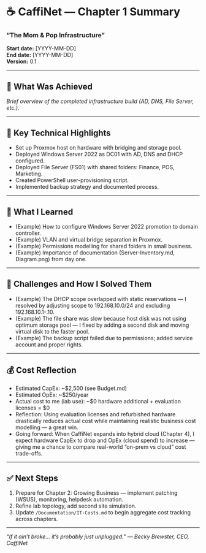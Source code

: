 # ☕ CaffiNet — Chapter 1 Summary  
### “The Mom & Pop Infrastructure”

**Start date:** [YYYY-MM-DD]  
**End date:** [YYYY-MM-DD]  
**Version:** 0.1

---

## 🚀 What Was Achieved
_Brief overview of the completed infrastructure build (AD, DNS, File Server, etc.)._

---

## 🔧 Key Technical Highlights
- Set up Proxmox host on hardware with bridging and storage pool.  
- Deployed Windows Server 2022 as DC01 with AD, DNS and DHCP configured.  
- Deployed File Server (FS01) with shared folders: Finance, POS, Marketing.  
- Created PowerShell user-provisioning script.  
- Implemented backup strategy and documented process.  

---

## 🧠 What I Learned
- (Example) How to configure Windows Server 2022 promotion to domain controller.  
- (Example) VLAN and virtual bridge separation in Proxmox.  
- (Example) Permissions modelling for shared folders in small business.  
- (Example) Importance of documentation (Server-Inventory.md, Diagram.png) from day one.  

---

## 😬 Challenges and How I Solved Them
- (Example) The DHCP scope overlapped with static reservations — I resolved by adjusting scope to 192.168.10.0/24 and excluding 192.168.10.1-.10.  
- (Example) The file share was slow because host disk was not using optimum storage pool — I fixed by adding a second disk and moving virtual disk to the faster pool.  
- (Example) The backup script failed due to permissions; added service account and proper rights.  

---

## 💰 Cost Reflection
- Estimated CapEx: ~$2,500 (see Budget.md)  
- Estimated OpEx: ~$250/year  
- Actual cost to me (lab use): ~$0 hardware additional + evaluation licenses = $0  
- Reflection: Using evaluation licenses and refurbished hardware drastically reduces actual cost while maintaining realistic business cost modelling — a great win.  
- Going forward: When CaffiNet expands into hybrid cloud (Chapter 4), I expect hardware CapEx to drop and OpEx (cloud spend) to increase — giving me a chance to compare real-world “on-prem vs cloud” cost trade-offs.

---

## ✅ Next Steps
1. Prepare for Chapter 2: Growing Business — implement patching (WSUS), monitoring, helpdesk automation.  
2. Refine lab topology, add second site simulation.  
3. Update `/Documentation/IT-Costs.md` to begin aggregate cost tracking across chapters.  

---

*“If it ain’t broke… it’s probably just unplugged.” — Becky Brewster, CEO, CaffiNet*

